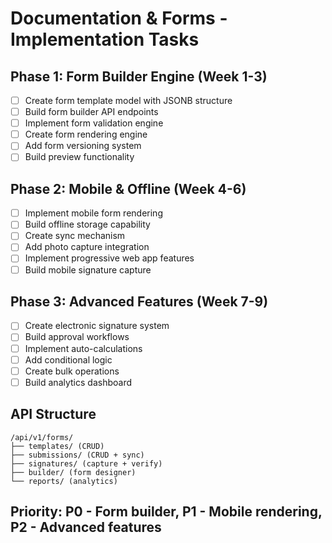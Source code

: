 # Documentation & Forms - Implementation Tasks

## Phase 1: Form Builder Engine (Week 1-3)
- [ ] Create form template model with JSONB structure
- [ ] Build form builder API endpoints
- [ ] Implement form validation engine
- [ ] Create form rendering engine
- [ ] Add form versioning system
- [ ] Build preview functionality

## Phase 2: Mobile & Offline (Week 4-6)
- [ ] Implement mobile form rendering
- [ ] Build offline storage capability
- [ ] Create sync mechanism
- [ ] Add photo capture integration
- [ ] Implement progressive web app features
- [ ] Build mobile signature capture

## Phase 3: Advanced Features (Week 7-9)
- [ ] Create electronic signature system
- [ ] Build approval workflows
- [ ] Implement auto-calculations
- [ ] Add conditional logic
- [ ] Create bulk operations
- [ ] Build analytics dashboard

## API Structure
```
/api/v1/forms/
├── templates/ (CRUD)
├── submissions/ (CRUD + sync)
├── signatures/ (capture + verify)
├── builder/ (form designer)
└── reports/ (analytics)
```

## Priority: P0 - Form builder, P1 - Mobile rendering, P2 - Advanced features